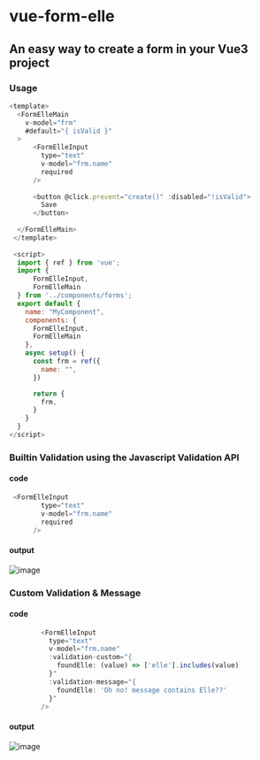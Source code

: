 # vue-form-elle
## An easy way to create a form in your Vue3 project



### Usage
```javascript
<template>
  <FormElleMain 
    v-model="frm"    
    #default="{ isValid }" 
  >
      <FormElleInput       
        type="text"  
        v-model="frm.name"
        required
      />      
         
      <button @click.prevent="create()" :disabled="!isValid">
        Save
      </button>
   
  </FormElleMain>
 </template> 
        
 <script>
  import { ref } from 'vue';
  import { 
      FormElleInput, 
      FormElleMain 
  } from '../components/forms';
  export default {
    name: "MyComponent",
    components: {
      FormElleInput,
      FormElleMain
    },
    async setup() {
      const frm = ref({
        name: "",
      })

      return {
        frm,
      }
    }
  }
</script>       

```

### Builtin Validation using the Javascript Validation API

#### code
```javascript
 <FormElleInput   
        type="text"  
        v-model="frm.name"
        required
      />      
```

#### output
![image](https://user-images.githubusercontent.com/3206118/115892982-47ae9d00-a48a-11eb-8b32-fc122ac16a23.png)



### Custom Validation & Message
#### code
```javascript
        <FormElleInput     
          type="text"       
          v-model="frm.name"        
          :validation-custom="{
            foundElle: (value) => ['elle'].includes(value)
          }"
          :validation-message="{
            foundElle: 'Oh no! message contains Elle??'
          }" 
        />
```

#### output
![image](https://user-images.githubusercontent.com/3206118/115893816-331ed480-a48b-11eb-90a3-0ad8ebfb7252.png)


